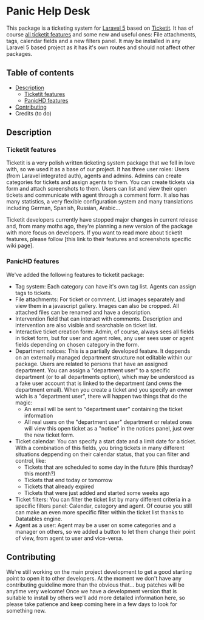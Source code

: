 # Panic Help Desk
This package is a ticketing system for [Laravel 5](https://laravel.com/) based on [Ticketit](https://github.com/thekordy/ticketit). It has of course [all ticketit features](https://github.com/thekordy/ticketit/wiki/v0.2-Features) and some new and useful ones: File attachments, tags, calendar fields and a new filters panel. It may be installed in any Laravel 5 based project as it has it's own routes and should not affect other packages.

## Table of contents

* [Description](#description)
  + [Ticketit features](#ticketit-features)
  + [PanicHD features](#panichd-features)
* [Contributing](#contributing)
* Credits (to do)

## Description
### Ticketit features
Ticketit is a very polish written ticketing system package that we fell in love with, so we used it as a base of our project. It has three user roles: Users (from Laravel integrated auth), agents and admins. Admins can create categories for tickets and assign agents to them. You can create tickets via form and attach screenshots to them. Users can list and view their open tickets and communicate with agent through a comment form. It also has many statistics, a very flexible configuration system and many translations including German, Spanish, Russian, Arabic...

Ticketit developers currently have stopped major changes in current release and, from many moths ago, they're planning a new version of the package with more focus on developers. If you want to read more about ticketit features, please follow [this link to their features and screenshots specific wiki page].

### PanicHD features
We've added the following features to ticketit package:
* Tag system: Each category can have it's own tag list. Agents can assign tags to tickets.
* File attachments: For ticket or comment. List images separately and view them in a javascript gallery. Images can also be cropped. All attached files can be renamed and have a description.
* Intervention field that can interact with comments. Description and intervention are also visible and searchable on ticket list.
* Interactive ticket creation form: Admin, of course, always sees all fields in ticket form, but for user and agent roles, any user sees user or agent fields depending on chosen category in the form.
* Department notices: This is a partially developed feature. It deppends on an externally managed department structure not editable within our package. Users are related to persons that have an assigned department. You can assign a "department user" to a specific department (or to all departments option), which may be understood as a fake user account that is linked to the department (and owns the department email). When you create a ticket and you specify an owner wich is a "department user", there will happen two things that do the magic:
  + An email will be sent to "department user" containing the ticket information
  + All real users on the "department user" department or related ones will view this open ticket as a "notice" in the notices panel, just over the new ticket form.
* Ticket calendar: You can specify a start date and a limit date for a ticket. With a combination of this fields, you bring tickets in many different situations deppending on their calendar status, that you can filter and control, like:
  + Tickets that are scheduled to some day in the future (this thurdsay? this month?)
  + Tickets that end today or tomorrow
  + Tickets that already expired
  + Tickets that were just added and started some weeks ago
* Ticket filters: You can filter the ticket list by many different criteria in a specific filters panel: Calendar, category and agent. Of course you still can make an even more specific filter within the ticket list thanks to Datatables engine.
* Agent as a user: Agent may be a user on some categories and a manager on others, so we added a button to let them change their point of view, from agent to user and vice-versa.

## Contributing

We're still working on the main project development to get a good starting point to open it to other developers. At the moment we don't have any contributing guideline more than the obvious that... bug patches will be anytime very welcome! Once we have a development version that is suitable to install by others we'll add more detailed information here, so please take patience and keep coming here in a few days to look for something new.
